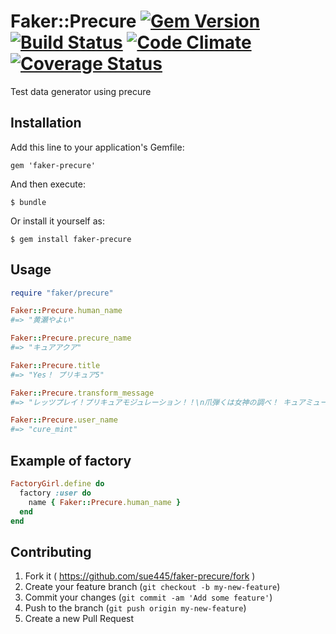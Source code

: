 # Faker::Precure [![Gem Version](https://badge.fury.io/rb/faker-precure.svg)](http://badge.fury.io/rb/faker-precure) [![Build Status](https://travis-ci.org/sue445/faker-precure.svg?branch=master)](https://travis-ci.org/sue445/faker-precure) [![Code Climate](https://codeclimate.com/github/sue445/faker-precure.png)](https://codeclimate.com/github/sue445/faker-precure) [![Coverage Status](https://coveralls.io/repos/sue445/faker-precure/badge.png)](https://coveralls.io/r/sue445/faker-precure)

Test data generator using precure

## Installation

Add this line to your application's Gemfile:

    gem 'faker-precure'

And then execute:

    $ bundle

Or install it yourself as:

    $ gem install faker-precure

## Usage

```ruby
require "faker/precure"

Faker::Precure.human_name
#=> "黄瀬やよい"

Faker::Precure.precure_name
#=> "キュアアクア"

Faker::Precure.title
#=> "Yes！ プリキュア5"

Faker::Precure.transform_message
#=> "レッツプレイ！プリキュアモジュレーション！！\n爪弾くは女神の調べ！ キュアミューズ！\n届け4人の組曲！スイートプリキュア！"

Faker::Precure.user_name
#=> "cure_mint"
```

## Example of factory
```ruby
FactoryGirl.define do
  factory :user do
    name { Faker::Precure.human_name }
  end
end
```

## Contributing

1. Fork it ( https://github.com/sue445/faker-precure/fork )
2. Create your feature branch (`git checkout -b my-new-feature`)
3. Commit your changes (`git commit -am 'Add some feature'`)
4. Push to the branch (`git push origin my-new-feature`)
5. Create a new Pull Request
